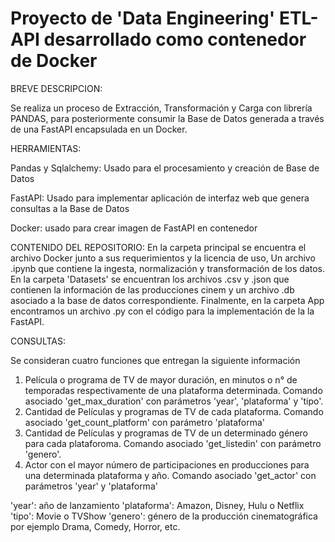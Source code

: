 # Proyecto de 'Data Engineering' ETL-API desarrollado como contenedor de Docker 

BREVE DESCRIPCION:

Se realiza un proceso de Extracción, Transformación y Carga con librería PANDAS, para posteriormente consumir la Base de Datos generada a través de una FastAPI encapsulada en un Docker.


HERRAMIENTAS:

Pandas y Sqlalchemy: Usado para el procesamiento y creación de Base de Datos

FastAPI: Usado para implementar aplicación de interfaz web que genera consultas a la Base de Datos

Docker: usado para crear imagen de FastAPI en contenedor


CONTENIDO DEL REPOSITORIO: En la carpeta principal se encuentra el archivo Docker junto a sus requerimientos y la licencia de uso, Un archivo .ipynb que contiene la ingesta, normalización y transformación de los datos. En la carpeta 'Datasets' se encuentran los archivos .csv y .json que contienen la información de las  producciones cinem  y  un archivo .db asociado a la base de datos correspondiente. Finalmente, en la carpeta App  encontramos un archivo .py con el código para la implementación de la la FastAPI.


CONSULTAS:

Se consideran cuatro funciones que entregan la siguiente información

1) Película o programa de TV de mayor duración, en minutos o n° de temporadas respectivamente de una plataforma determinada. Comando asociado 'get_max_duration' con parámetros 'year', 'plataforma' y 'tipo'.
2) Cantidad de Películas y programas de TV de cada plataforma. Comando asociado 'get_count_platform' con parámetro 'plataforma'
3) Cantidad de Películas y programas de TV de un determinado género para cada plataforoma. Comando asociado 'get_listedin' con parámetro 'genero'.
4) Actor con el mayor número de participaciones en producciones para una determinada plataforma y año. Comando asociado 'get_actor' con parámetros 'year' y 'plataforma'
 
'year': año de lanzamiento
'plataforma': Amazon, Disney, Hulu o Netflix
'tipo': Movie o TVShow
'genero': género de la producción cinematográfica por ejemplo Drama, Comedy, Horror, etc.
